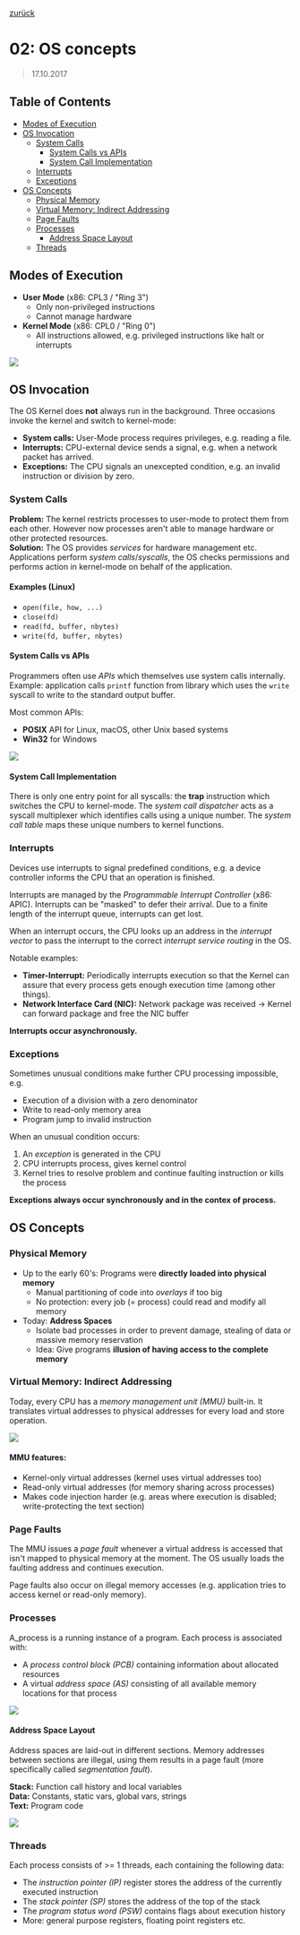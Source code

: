 [zurück](README.md)

# 02: OS concepts

> 17.10.2017

## Table of Contents

- [Modes of Execution](#modes-of-execution)
- [OS Invocation](#os-invocation)
    - [System Calls](#system-calls)
        - [System Calls vs APIs](#system-calls-vs-apis)
        - [System Call Implementation](#system-call-implementation)
    - [Interrupts](#interrupts)
    - [Exceptions](#exceptions)
- [OS Concepts](#os-concepts)
    - [Physical Memory](#physical-memory)
    - [Virtual Memory: Indirect Addressing](#virtual-memory-indirect-addressing)
    - [Page Faults](#page-faults)
    - [Processes](#processes)
        - [Address Space Layout](#address-space-layout)
    - [Threads](#threads)

## Modes of Execution

- **User Mode** (x86: CPL3 / "Ring 3")
    - Only non-privileged instructions
    - Cannot manage hardware
- **Kernel Mode** (x86: CPL0 / "Ring 0")
    - All instructions allowed, e.g. privileged instructions like halt or interrupts

![](img/02-modes-of-execution.png)

## OS Invocation

The OS Kernel does **not** always run in the background. Three occasions invoke the kernel and switch to kernel-mode:

- **System calls:** User-Mode process requires privileges, e.g. reading a file.
- **Interrupts:** CPU-external device sends a signal, e.g. when a network packet has arrived.
- **Exceptions:** The CPU signals an unexcepted condition, e.g. an invalid instruction or division by zero.

### System Calls

**Problem:** The kernel restricts processes to user-mode to protect them from each other. However now processes aren't able to manage hardware or other protected resources.  
**Solution:** The OS provides _services_ for hardware management etc. Applications perform _system calls_/_syscalls_, the OS checks permissions and performs action in kernel-mode on behalf of the application.

#### Examples (Linux)

- `open(file, how, ...)`
- `close(fd)`
- `read(fd, buffer, nbytes)`
- `write(fd, buffer, nbytes)`

#### System Calls vs APIs

Programmers often use _APIs_ which themselves use system calls internally.
Example: application calls `printf` function from library which uses the `write` syscall to write to the standard output buffer.

Most common APIs:
- **POSIX** API for Linux, macOS, other Unix based systems
- **Win32** for Windows

![](img/02-system-call-api.png)

#### System Call Implementation

There is only one entry point for all syscalls: the **trap** instruction which switches the CPU to kernel-mode. The _system call dispatcher_ acts as a syscall multiplexer which identifies calls using a unique number. The _system call table_ maps these unique numbers to kernel functions. 

### Interrupts

Devices use interrupts to signal predefined conditions, e.g. a device controller informs the CPU that an operation is finished.

Interrupts are managed by the _Programmable Interrupt Controller_ (x86: APIC). Interrupts can be "masked" to defer their arrival. Due to a finite length of the interrupt queue, interrupts can get lost.

When an interrupt occurs, the CPU looks up an address in the _interrupt vector_ to pass the interrupt to the correct _interrupt service routing_ in the OS.

Notable examples:
- **Timer-Interrupt:** Periodically interrupts execution so that the Kernel can assure that every process gets enough execution time (among other things).
- **Network Interface Card (NIC):** Network package was received -> Kernel can forward package and free the NIC buffer

**Interrupts occur asynchronously.**

### Exceptions

Sometimes unusual conditions make further CPU processing impossible, e.g.
- Execution of a division with a zero denominator
- Write to read-only memory area
- Program jump to invalid instruction

When an unusual condition occurs:
1. An _exception_ is generated in the CPU
2. CPU interrupts process, gives kernel control
3. Kernel tries to resolve problem and continue faulting instruction or kills the process

**Exceptions always occur synchronously and in the contex of process.**

## OS Concepts

### Physical Memory

- Up to the early 60's: Programs were **directly loaded into physical memory**
    - Manual partitioning of code into _overlays_ if too big
    - No protection: every job (= process) could read and modify all memory
- Today: **Address Spaces**
    - Isolate bad processes in order to prevent damage, stealing of data or massive memory reservation
    - Idea: Give programs **illusion of having access to the complete memory**

### Virtual Memory: Indirect Addressing

Today, every CPU has a _memory management unit (MMU)_ built-in. It translates virtual addresses to physical addresses for every load and store operation.

![](img/02-virtual-memory.png)

#### MMU features:

- Kernel-only virtual addresses (kernel uses virtual addresses too)
- Read-only virtual addresses (for memory sharing across processes)
- Makes code injection harder (e.g. areas where execution is disabled; write-protecting the text section)

### Page Faults

The MMU issues a _page fault_ whenever a virtual address is accessed that isn't mapped to physical memory at the moment. The OS usually loads the faulting address and continues execution.

Page faults also occur on illegal memory accesses (e.g. application tries to access kernel or read-only memory).

### Processes

A_process is a running instance of a program. Each process is associated with:

- A _process control block (PCB)_ containing information about allocated resources
- A virtual _address space (AS)_ consisting of all available memory locations for that process

![](img/02-processes.png)

#### Address Space Layout

Address spaces are laid-out in different sections. Memory addresses between sections are illegal, using them results in a page fault (more specifically called _segmentation fault_).

**Stack:** Function call history and local variables  
**Data:** Constants, static vars, global vars, strings  
**Text:** Program code

![](img/02-address-space-layout.png)

### Threads

Each process consists of >= 1 threads, each containing the following data:
- The _instruction pointer (IP)_ register stores the address of the currently executed instruction
- The _stack pointer (SP)_ stores the address of the top of the stack
- The _program status word (PSW)_ contains flags about execution history
- More: general purpose registers, floating point registers etc.
